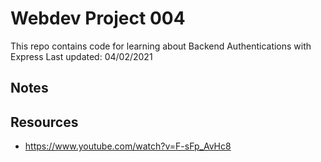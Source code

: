 # Webdev Project 004

This repo contains code for learning about Backend Authentications with Express
Last updated: 04/02/2021

## Notes

## Resources

- <https://www.youtube.com/watch?v=F-sFp_AvHc8>
